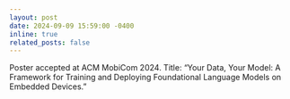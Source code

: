 ```yaml
---
layout: post
date: 2024-09-09 15:59:00 -0400
inline: true
related_posts: false
---
```


Poster accepted at ACM MobiCom 2024. Title: “Your Data, Your Model: A Framework for Training and Deploying Foundational Language Models on Embedded Devices.”
